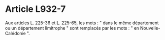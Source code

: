 # Article L932-7

Aux articles L. 225-36 et L. 225-65, les mots : " dans le même département ou un département limitrophe " sont remplacés par les mots : " en Nouvelle-Calédonie ".
